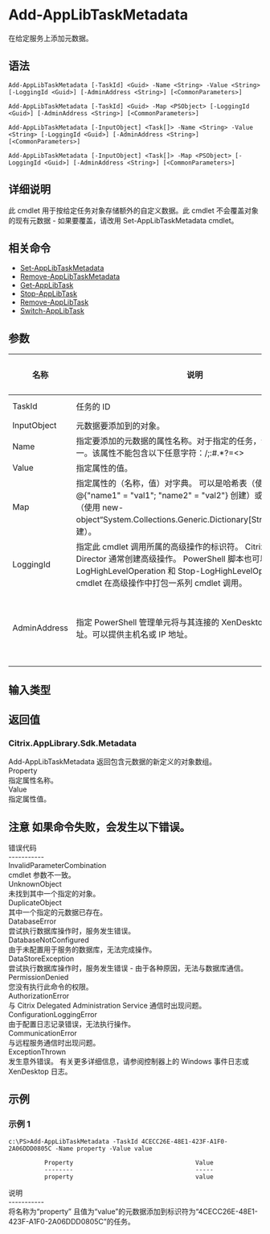 # Add-AppLibTaskMetadata

在给定服务上添加元数据。

## 语法

    Add-AppLibTaskMetadata [-TaskId] <Guid> -Name <String> -Value <String> [-LoggingId <Guid>] [-AdminAddress <String>] [<CommonParameters>]
    
    Add-AppLibTaskMetadata [-TaskId] <Guid> -Map <PSObject> [-LoggingId <Guid>] [-AdminAddress <String>] [<CommonParameters>]
    
    Add-AppLibTaskMetadata [-InputObject] <Task[]> -Name <String> -Value <String> [-LoggingId <Guid>] [-AdminAddress <String>] [<CommonParameters>]
    
    Add-AppLibTaskMetadata [-InputObject] <Task[]> -Map <PSObject> [-LoggingId <Guid>] [-AdminAddress <String>] [<CommonParameters>]
    

## 详细说明

此 cmdlet 用于按给定任务对象存储额外的自定义数据。此 cmdlet 不会覆盖对象的现有元数据 - 如果要覆盖，请改用 Set-AppLibTaskMetadata cmdlet。

## 相关命令

- [Set-AppLibTaskMetadata](Set-AppLibTaskMetadata.html)
- [Remove-AppLibTaskMetadata](Remove-AppLibTaskMetadata.html)
- [Get-AppLibTask](Get-AppLibTask.html)
- [Stop-AppLibTask](Stop-AppLibTask.html)
- [Remove-AppLibTask](Remove-AppLibTask.html)
- [Switch-AppLibTask](Switch-AppLibTask.html)

## 参数

| 名称           | 说明                                                                                                                                                                     | 是否必需？  | 管道输入                           | 默认值                                   |
| ------------ | ---------------------------------------------------------------------------------------------------------------------------------------------------------------------- | ------ | ------------------------------ | ------------------------------------- |
| TaskId       | 任务的 ID                                                                                                                                                                 | true   | true (ByValue, ByPropertyName) |                                       |
| InputObject  | 元数据要添加到的对象。                                                                                                                                                            | true   | true (ByValue)                 |                                       |
| Name         | 指定要添加的元数据的属性名称。对于指定的任务，该属性必须唯一。该属性不能包含以下任意字符：\/;:#.*?=<>                                                                                                              | []()"' | true                           | false |                               |
| Value        | 指定属性的值。                                                                                                                                                                | true   | false                          |                                       |
| Map          | 指定属性的（名称，值）对字典。 可以是哈希表（使用 @{"name1" = "val1"; "name2" = "val2"} 创建）或字符串字典（使用 new-object“System.Collections.Generic.Dictionary[String,String]”创建）。                      | true   | true (ByValue)                 |                                       |
| LoggingId    | 指定此 cmdlet 调用所属的高级操作的标识符。 Citrix Studio 和 Director 通常创建高级操作。 PowerShell 脚本也可以借助 Start-LogHighLevelOperation 和 Stop-LogHighLevelOperation cmdlet 在高级操作中打包一系列 cmdlet 调用。 | false  | false                          |                                       |
| AdminAddress | 指定 PowerShell 管理单元将与其连接的 XenDesktop 控制器的地址。可以提供主机名或 IP 地址。                                                                                                             | false  | false                          | Localhost。一旦有 cmdlet 提供了某个值，此值将变为默认值。 |

## 输入类型

### 

## 返回值

### Citrix.AppLibrary.Sdk.Metadata  
Add-AppLibTaskMetadata 返回包含元数据的新定义的对象数组。  
Property <string>  
指定属性名称。  
Value <string>  
指定属性值。

## 注意 如果命令失败，会发生以下错误。  
错误代码  
\---\---\-----  
InvalidParameterCombination  
cmdlet 参数不一致。  
UnknownObject  
未找到其中一个指定的对象。  
DuplicateObject  
其中一个指定的元数据已存在。  
DatabaseError  
尝试执行数据库操作时，服务发生错误。  
DatabaseNotConfigured  
由于未配置用于服务的数据库，无法完成操作。  
DataStoreException  
尝试执行数据库操作时，服务发生错误 - 由于各种原因，无法与数据库通信。  
PermissionDenied  
您没有执行此命令的权限。  
AuthorizationError  
与 Citrix Delegated Administration Service 通信时出现问题。  
ConfigurationLoggingError  
由于配置日志记录错误，无法执行操作。  
CommunicationError  
与远程服务通信时出现问题。  
ExceptionThrown  
发生意外错误。 有关更多详细信息，请参阅控制器上的 Windows 事件日志或 XenDesktop 日志。

## 示例

### 示例 1

    c:\PS>Add-AppLibTaskMetadata -TaskId 4CECC26E-48E1-423F-A1F0-2A06DDD0805C -Name property -Value value
    
              Property                                  Value
              --------                                  -----
              property                                  value
    

说明  
\---\---\-----  
将名称为“property” 且值为“value”的元数据添加到标识符为“4CECC26E-48E1-423F-A1F0-2A06DDD0805C”的任务。